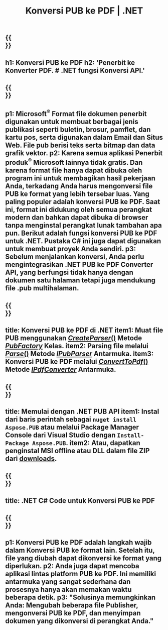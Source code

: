 ﻿---
translation: true
template: /_templates/conversion-child-net.md
title: Konversi PUB ke PDF | .NET
description: Konversi PUB ke PDF menggunakan .NET API di Windows, Linux, dan Mac OS X. Fungsi konversi penerbit yang mudah diintegrasikan ke dalam solusi Anda sendiri.
url: /net/conversion/pub-to-pdf/
metakeywords: pub ke pdf net, konversi pub ke pdf net, konverter pub ke pdf c#, konversi pub ke pdf c#, pub ke pdf c#
family: pub
platformtag: net
feature: conversion
---

{{<section banner>}}
---
h1: Konversi PUB ke PDF
h2: 'Penerbit ke Konverter PDF. # .NET fungsi Konversi API.'
---

{{<section overview>}}
---
p1: Microsoft<sup>®</sup> Format file dokumen penerbit digunakan untuk membuat berbagai jenis publikasi seperti buletin, brosur, pamflet, dan kartu pos, serta digunakan dalam Email dan Situs Web. File pub berisi teks serta bitmap dan data grafik vektor.
p2: Karena semua aplikasi Penerbit produk<sup>®</sup> Microsoft lainnya tidak gratis. Dan karena format file hanya dapat dibuka oleh program ini untuk membagikan hasil pekerjaan Anda, terkadang Anda harus mengonversi file PUB ke format yang lebih tersebar luas. Yang paling populer adalah konversi PUB ke PDF. Saat ini, format ini didukung oleh semua perangkat modern dan bahkan dapat dibuka di browser tanpa menginstal perangkat lunak tambahan apa pun. Berikut adalah fungsi konversi PUB ke PDF untuk .NET. Pustaka C# ini juga dapat digunakan untuk membuat proyek Anda sendiri.
p3: Sebelum menjalankan konversi, Anda perlu mengintegrasikan .NET PUB ke PDF Converter API, yang berfungsi tidak hanya dengan dokumen satu halaman tetapi juga mendukung file .pub multihalaman.
---

{{<section feature1>}}
---
title: Konversi PUB ke PDF di .NET
item1: Muat file PUB menggunakan [*CreateParser*()](https://apireference.aspose.com/pub/net/aspose.pub/pubfactory/methods/createparser/index) Metode [*PubFactory*](https://apireference.aspose.com/pub/net/aspose.pub/pubfactory) Kelas.
item2: Parsing file melalui [*Parse*()](https://apireference.aspose.com/pub/net/aspose.pub/ipubparser/methods/parse) Metode [*IPubParser*](https://apireference.aspose.com/pub/net/aspose.pub/ipubparser) Antarmuka.
item3: Konversi PUB ke PDF melalui [*ConvertToPdf*()](https://apireference.aspose.com/pub/net/aspose.pub/ipdfconverter/methods/converttopdf) Metode [*IPdfConverter*](https://apireference.aspose.com/pub/net/aspose.pub/ipdfconverter) Antarmuka.
---

{{<section feature2>}}
---
title: Memulai dengan .NET PUB API
item1: Instal dari baris perintah sebagai ```nuget install Aspose.PUB``` atau melalui Package Manager Console dari Visual Studio dengan ```Install-Package Aspose.PUB```.
item2: Atau, dapatkan penginstal MSI offline atau DLL dalam file ZIP dari [downloads](https://downloads.aspose.com/pub/net).
---

{{<section codeexample>}}
---
title: .NET C# Code untuk Konversi PUB ke PDF
---

{{<section summary>}}
---
p1: Konversi PUB ke PDF adalah langkah wajib dalam Konversi PUB ke format lain. Setelah itu, file yang diubah dapat dikonversi ke format yang diperlukan.
p2: Anda juga dapat mencoba aplikasi lintas platform PUB ke PDF. Ini memiliki antarmuka yang sangat sederhana dan prosesnya hanya akan memakan waktu beberapa detik.
p3: "Solusinya memungkinkan Anda: Mengubah beberapa file Publisher, mengonversi PUB ke PDF, dan menyimpan dokumen yang dikonversi di perangkat Anda."
---
